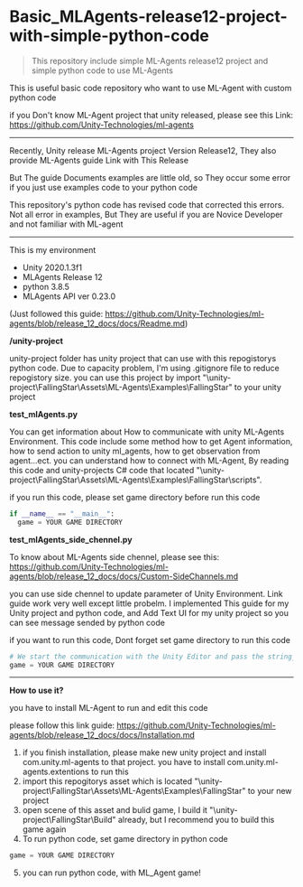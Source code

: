 # Basic_MLAgents-release12-project-with-simple-python-code
>This repository include simple ML-Agents release12 project and simple python code to use ML-Agents


This is useful basic code repository who want to use ML-Agent with custom python code

if you Don't know ML-Agent project that unity released, please see this Link:
https://github.com/Unity-Technologies/ml-agents

---

Recently, Unity release ML-Agents project Version Release12,
They also provide ML-Agents guide Link with This Release

But The guide Documents examples are little old, 
so They occur some error if you just use examples code to your python code

This repository's python code has revised code that corrected this errors. 
Not all error in examples, But They are useful if you are Novice Developer and not familiar with ML-agent

---

This is my environment

- Unity 2020.1.3f1
- MLAgents Release 12
- python 3.8.5
- MLAgents API ver 0.23.0

(Just followed this guide: https://github.com/Unity-Technologies/ml-agents/blob/release_12_docs/docs/Readme.md)

**/unity-project**

unity-project folder has unity project that can use with this repogistorys python code. 
Due to capacity problem, I'm using .gitignore file to reduce repogistory size. 
you can use this project by import "\unity-project\FallingStar\Assets\ML-Agents\Examples\FallingStar" to your unity project

**test_mlAgents.py**

You can get information about How to communicate with unity ML-Agents Environment. This code include 
some method how to get Agent information, how to send action to unity ml_agents, how to get observation from agent...ect. 
you can understand how to connect with ML-Agent, By reading this code and unity-projects C# code that located "\unity-project\FallingStar\Assets\ML-Agents\Examples\FallingStar\scripts". 

if you run this code, please set game directory before run this code
```python
if __name__ == "__main__":
  game = YOUR GAME DIRECTORY
```

**test_mlAgents_side_chennel.py**

To know about ML-Agents side chennel, please see this:
https://github.com/Unity-Technologies/ml-agents/blob/release_12_docs/docs/Custom-SideChannels.md

you can use side chennel to update parameter of Unity Environment.
Link guide work very well except little probelm. 
I implemented This guide for my Unity project and python code, 
and Add Text UI for my unity project so you can see message sended by python code

if you want to run this code, Dont forget set game directory to run this code
```python
# We start the communication with the Unity Editor and pass the string_log side channel as input
game = YOUR GAME DIRECTORY
```

---

**How to use it?**

you have to install ML-Agent to run and edit this code

please follow this link guide: https://github.com/Unity-Technologies/ml-agents/blob/release_12_docs/docs/Installation.md

1. if you finish installation, please make new unity project and install com.unity.ml-agents to that project. you have to install com.unity.ml-agents.extentions to run this
2. import this repogitorys asset which is located "\unity-project\FallingStar\Assets\ML-Agents\Examples\FallingStar" to your new project
3. open scene of this asset and bulid game, I build it "\unity-project\FallingStar\Build\" already, but I recommend you to build this game again
4. To run python code, set game directory in python code
```python
game = YOUR GAME DIRECTORY
```
5. you can run python code, with ML_Agent game!





